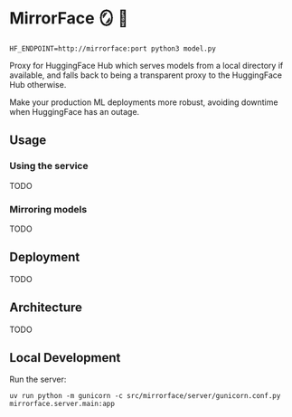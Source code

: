 # MirrorFace 🪞 🤗

`HF_ENDPOINT=http://mirrorface:port python3 model.py`

Proxy for HuggingFace Hub which serves models from a local directory if available, and falls back to being a transparent proxy to the HuggingFace Hub otherwise.

Make your production ML deployments more robust, avoiding downtime when HuggingFace has an outage.

## Usage

### Using the service

TODO

### Mirroring models

TODO

## Deployment

TODO

## Architecture

TODO

## Local Development

Run the server:

```shell
uv run python -m gunicorn -c src/mirrorface/server/gunicorn.conf.py mirrorface.server.main:app
```
